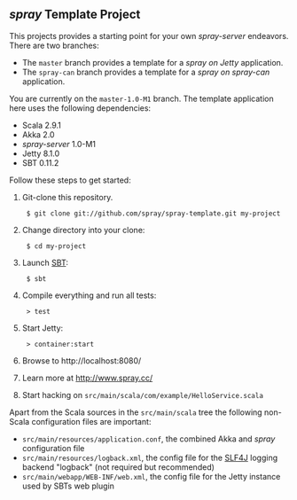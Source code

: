 ## _spray_ Template Project

This projects provides a starting point for your own _spray-server_ endeavors.
There are two branches:

* The `master` branch provides a template for a _spray on Jetty_ application.
* The `spray-can` branch provides a template for a _spray on spray-can_ application.

You are currently on the `master-1.0-M1` branch.
The template application here uses the following dependencies:

- Scala 2.9.1
- Akka 2.0
- _spray-server_ 1.0-M1
- Jetty 8.1.0
- SBT 0.11.2


Follow these steps to get started:

1. Git-clone this repository.

        $ git clone git://github.com/spray/spray-template.git my-project

2. Change directory into your clone:

        $ cd my-project

3. Launch [SBT]:

        $ sbt

4. Compile everything and run all tests:

        > test

5. Start Jetty:

        > container:start

6. Browse to http://localhost:8080/

7. Learn more at http://www.spray.cc/

8. Start hacking on `src/main/scala/com/example/HelloService.scala`


Apart from the Scala sources in the `src/main/scala` tree the following non-Scala configuration files are important:

* `src/main/resources/application.conf`, the combined Akka and _spray_ configuration file
* `src/main/resources/logback.xml`, the config file for the [SLF4J] logging backend "logback" (not required but recommended)
* `src/main/webapp/WEB-INF/web.xml`, the config file for the Jetty instance used by SBTs web plugin


[SBT]: https://github.com/harrah/xsbt/wiki
[SLF4J]: http://www.slf4j.org